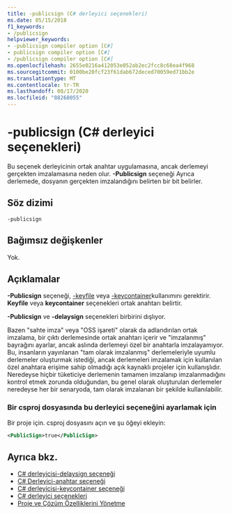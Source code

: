 ```yaml
---
title: -publicsign (C# derleyici seçenekleri)
ms.date: 05/15/2018
f1_keywords:
- /publicsign
helpviewer_keywords:
- -publicsign compiler option [C#]
- publicsign compiler option [C#]
- /publicsign compiler option [C#]
ms.openlocfilehash: 2655e0216a412053e052ab2ec2fcc8c68ea4f968
ms.sourcegitcommit: 0100be20fcf23f61dab672deced70059ed71bb2e
ms.translationtype: MT
ms.contentlocale: tr-TR
ms.lasthandoff: 08/17/2020
ms.locfileid: "88268055"
---
```

# <a name="-publicsign-c-compiler-options"></a>-publicsign (C# derleyici seçenekleri)

Bu seçenek derleyicinin ortak anahtar uygulamasına, ancak derlemeyi gerçekten imzalamasına neden olur. **-Publicsign** seçeneği Ayrıca derlemede, dosyanın gerçekten imzalandığını belirten bir bit belirler.

## <a name="syntax"></a>Söz dizimi

```console
-publicsign
```

## <a name="arguments"></a>Bağımsız değişkenler

Yok.

## <a name="remarks"></a>Açıklamalar

**-Publicsign** seçeneği, [-keyfile](keyfile-compiler-option.md) veya [-keycontainer](keycontainer-compiler-option.md)kullanımını gerektirir. **Keyfile** veya **keycontainer** seçenekleri ortak anahtarı belirtir.

**-Publicsign** ve **-delaysign** seçenekleri birbirini dışlıyor.

Bazen "sahte imza" veya "OSS işareti" olarak da adlandırılan ortak imzalama, bir çıktı derlemesinde ortak anahtarı içerir ve "imzalanmış" bayrağını ayarlar, ancak aslında derlemeyi özel bir anahtarla imzalayamıyor. Bu, insanların yayınlanan "tam olarak imzalanmış" derlemeleriyle uyumlu derlemeler oluşturmak istediği, ancak derlemeleri imzalamak için kullanılan özel anahtara erişime sahip olmadığı açık kaynaklı projeler için kullanışlıdır. Neredeyse hiçbir tüketiciye derlemenin tamamen imzalanıp imzalanmadığını kontrol etmek zorunda olduğundan, bu genel olarak oluşturulan derlemeler neredeyse her bir senaryoda, tam olarak imzalanan bir şekilde kullanılabilir.

### <a name="to-set-this-compiler-option-in-a-csproj-file"></a>Bir csproj dosyasında bu derleyici seçeneğini ayarlamak için

Bir proje için. csproj dosyasını açın ve şu öğeyi ekleyin:

```xml
<PublicSign>true</PublicSign>
```

## <a name="see-also"></a>Ayrıca bkz.

- [C# derleyicisi-delaysign seçeneği](delaysign-compiler-option.md)
- [C# Derleyici-anahtar seçeneği](keyfile-compiler-option.md)
- [C# derleyicisi-keycontainer seçeneği](keycontainer-compiler-option.md)
- [C# derleyici seçenekleri](index.md)
- [Proje ve Çözüm Özelliklerini Yönetme](/visualstudio/ide/managing-project-and-solution-properties)
